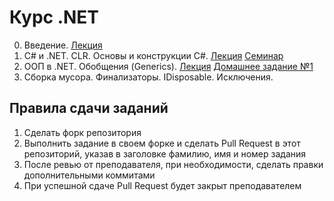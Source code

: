 # Курс .NET
0. Введение.
[Лекция](https://drive.google.com/file/d/1XeSDmIGmPiGVJPlHVihFKveJvky9vAsQ/view?usp=sharing)
1. C# и .NET. CLR. Основы и конструкции C#.
[Лекция](https://drive.google.com/file/d/1ZRCCSHzczPW02T2-kfvH-thL-csDOlZ9/view?usp=sharing) [Cеминар](01-basics)
2. ООП в .NET. Обобщения (Generics). 
[Лекция](https://drive.google.com/file/d/18-54Vu-_v0NP0qXziWi6Kx5WuwtYkZc-/view?usp=sharing) [Домашнее задание №1](02-oop)
3. Сборка мусора. Финализаторы. IDisposable. Исключения.

## Правила сдачи заданий
1. Сделать форк репозитория
2. Выполнить задание в своем форке и сделать Pull Request в этот репозиторий, указав в заголовке фамилию, имя и номер задания
3. После ревью от преподавателя, при необходимости, сделать правки дополнительными коммитами
4. При успешной сдаче Pull Request будет закрыт преподавателем